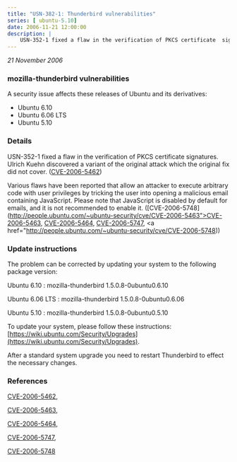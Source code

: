```yaml
---
title: "USN-382-1: Thunderbird vulnerabilities"
series: [ ubuntu-5.10]
date: 2006-11-21 12:00:00
description: |
    USN-352-1 fixed a flaw in the verification of PKCS certificate  signatures. Ulrich Kuehn discovered a variant of the original attack  which the original fix did not cover. ([CVE-2006-5462](http://people.ubuntu.com/~ubuntu-security/cve/CVE-2006-5462))
--- 
```

 
 

*21 November 2006*

### mozilla-thunderbird vulnerabilities

A security issue affects these releases of Ubuntu and its derivatives:

* Ubuntu 6.10
* Ubuntu 6.06 LTS
* Ubuntu 5.10

### Details

USN-352-1 fixed a flaw in the verification of PKCS certificate signatures. Ulrich Kuehn discovered a variant of the original attack which the original fix did not cover. ([CVE-2006-5462](http://people.ubuntu.com/~ubuntu-security/cve/CVE-2006-5462))

Various flaws have been reported that allow an attacker to execute arbitrary code with user privileges by tricking the user into opening a malicious email containing JavaScript. Please note that JavaScript is disabled by default for emails, and it is not recommended to enable it. ([CVE-2006-5748](http://people.ubuntu.com/~ubuntu-security/cve/CVE-2006-5463">CVE-2006-5463</a>, <a href="http://people.ubuntu.com/~ubuntu-security/cve/CVE-2006-5464">CVE-2006-5464</a>, <a href="http://people.ubuntu.com/~ubuntu-security/cve/CVE-2006-5747">CVE-2006-5747</a>, <a href="http://people.ubuntu.com/~ubuntu-security/cve/CVE-2006-5748))

### Update instructions

The problem can be corrected by updating your system to the following package version:

Ubuntu 6.10
 : mozilla-thunderbird <span>1.5.0.8-0ubuntu0.6.10</span>

Ubuntu 6.06 LTS
 : mozilla-thunderbird <span>1.5.0.8-0ubuntu0.6.06</span>

Ubuntu 5.10
 : mozilla-thunderbird <span>1.5.0.8-0ubuntu0.5.10</span>

To update your system, please follow these instructions: [https://wiki.ubuntu.com/Security/Upgrades](https://wiki.ubuntu.com/Security/Upgrades).

After a standard system upgrade you need to restart Thunderbird to effect the necessary changes.

### References

 
 [CVE-2006-5462](http://people.ubuntu.com/~ubuntu-security/cve/CVE-2006-5462), 

 [CVE-2006-5463](http://people.ubuntu.com/~ubuntu-security/cve/CVE-2006-5463), 

 [CVE-2006-5464](http://people.ubuntu.com/~ubuntu-security/cve/CVE-2006-5464), 

 [CVE-2006-5747](http://people.ubuntu.com/~ubuntu-security/cve/CVE-2006-5747), 

 [CVE-2006-5748](http://people.ubuntu.com/~ubuntu-security/cve/CVE-2006-5748)
 

